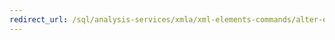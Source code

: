 ```yaml
---
redirect_url: /sql/analysis-services/xmla/xml-elements-commands/alter-element-xmla?toc=%2fsql%2fanalysis-services%2fxmla%2fxml-elements-commands%2ftoc.json
---
```

